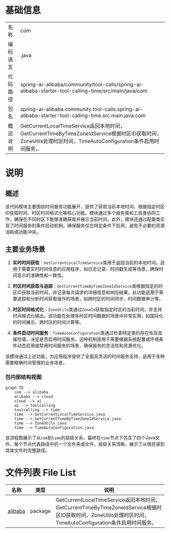 # 基础信息

|      |      |
|------|------|
| 名称 | com |
| 编码语言 | .java |
| 代码路径 | spring-ai-alibaba/community/tool-calls/spring-ai-alibaba-starter-tool-calling-time/src/main/java/com |
| 包名 | spring-ai-alibaba.community.tool-calls.spring-ai-alibaba-starter-tool-calling-time.src.main.java.com |
| 概述说明 | GetCurrentLocalTimeService返回本地时间，GetCurrentTimeByTimeZoneIdService根据时区ID获取时间，ZoneUtils处理时区时间，TimeAutoConfiguration条件启用时间服务。 |

# 说明

## 概述

该代码模块主要围绕时间服务功能展开，提供了获取当前本地时间、根据指定时区ID获取时间、时区时间格式化等核心功能。模块通过多个服务类和工具类协同工作，确保在不同时区下能够准确获取并展示当前时间。此外，模块还通过配置类实现了时间服务的条件启动机制，确保服务仅在特定条件下启用，避免不必要的资源消耗或功能冲突。

## 主要业务场景

1. **实时时间获取**：`GetCurrentLocalTimeService`类用于返回当前的本地时间，适用于需要实时时间信息的应用程序，如日志记录、时间戳生成等场景，确保时间显示的准确性和一致性。

2. **时区时间获取与追踪**：`GetCurrentTimeByTimeZoneIdService`类根据指定的时区ID获取当前时间，并记录每次请求的详细信息和响应结果。此功能适用于需要追踪和分析时间获取操作的场景，如跨时区的时间同步、时间数据审计等。

3. **时区时间格式化**：`ZoneUtils`类通过`ZoneId`获取指定时区的当前时间，并支持时间格式化输出。该功能在处理多时区时间数据的场景中非常实用，如国际化的时间展示、跨时区的时间计算等。

4. **条件启动时间服务**：`TimeAutoConfiguration`类通过检查特定类的存在性及其属性值，决定是否启用时间服务。这种机制适用于需要根据系统配置或环境条件动态启用或禁用时间服务的场景，确保服务的灵活性和资源优化。

该模块通过上述功能，为应用程序提供了全面且灵活的时间服务支持，适用于多种需要精确时间管理的业务场景。


### 包内部结构视图

```mermaid
graph TD
    com --> alibaba
    alibaba --> cloud
    cloud --> ai
    ai --> toolcalling
    toolcalling --> time
    time --> GetCurrentLocalTimeService.java
    time --> GetCurrentTimeByTimeZoneIdService.java
    time --> ZoneUtils.java
    time --> TimeAutoConfiguration.java
```

该流程图展示了从`com`到`time`的层级关系，最终在`time`节点下包含了四个Java文件。每个节点代表路径中的一个文件夹或文件，层级关系清晰，展示了从根目录到具体文件的完整路径。

# 文件列表 File List

| 名称   | 类型  | 说明 |
|-------|------|-------------|
| [alibaba](alibaba/_module.md) | package | GetCurrentLocalTimeService返回本地时间，GetCurrentTimeByTimeZoneIdService根据时区ID获取时间，ZoneUtils处理时区时间，TimeAutoConfiguration条件启用时间服务。 |


